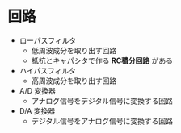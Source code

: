 # 回路

- ローパスフィルタ
    - 低周波成分を取り出す回路
    - 抵抗とキャパシタで作る **RC積分回路** がある
- ハイパスフィルタ
    - 高周波成分を取り出す回路
- A/D 変換器
    - アナログ信号をデジタル信号に変換する回路
- D/A 変換器
    - デジタル信号をアナログ信号に変換する回路
